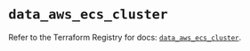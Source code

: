 # `data_aws_ecs_cluster`

Refer to the Terraform Registry for docs: [`data_aws_ecs_cluster`](https://registry.terraform.io/providers/hashicorp/aws/4.54.0/docs/data-sources/ecs_cluster).
